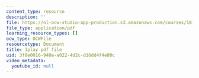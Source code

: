 ```yaml
---
content_type: resource
description: ''
file: https://ol-ocw-studio-app-production.s3.amazonaws.com/courses/18-06sc-linear-algebra-fall-2011/3f8e0016948ea0224d2cd16dd4f4e80c_6-wh6yvk6uc.pdf
file_type: application/pdf
learning_resource_types: []
ocw_type: OCWFile
resourcetype: Document
title: 3play pdf file
uid: 3f8e0016-948e-a022-4d2c-d16dd4f4e80c
video_metadata:
  youtube_id: null
---
```

